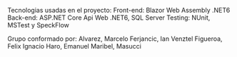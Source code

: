 Tecnologias usadas en el proyecto:
Front-end: Blazor Web Assembly .NET6
Back-end: ASP.NET Core Api Web .NET6, SQL Server
Testing: NUnit, MSTest y SpeckFlow

Grupo conformado por:
Alvarez, Marcelo
Ferjancic, Ian Venztel
Figueroa, Felix Ignacio
Haro, Emanuel
Maribel, Masucci



